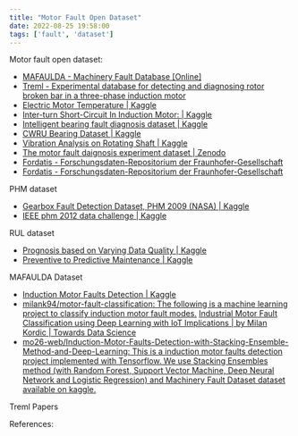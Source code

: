 ```yaml
---
title: "Motor Fault Open Dataset"
date: 2022-08-25 19:58:00
tags: ['fault', 'dataset']
---
```


Motor fault open dataset:
- [MAFAULDA - Machinery Fault Database [Online]](http://www02.smt.ufrj.br/~offshore/mfs/page_01.html)
- [Treml - Experimental database for detecting and diagnosing rotor broken bar in a three-phase induction motor](https://ieee-dataport.org/open-access/experimental-database-detecting-and-diagnosing-rotor-broken-bar-three-phase-induction)
- [Electric Motor Temperature | Kaggle](https://www.kaggle.com/datasets/wkirgsn/electric-motor-temperature)
- [Inter-turn Short-Circuit In Induction Motor: | Kaggle](https://www.kaggle.com/datasets/rebecacunha/mit-short-circuit-flux-and-current-signals)
- [Intelligent bearing fault diagnosis dataset | Kaggle](https://www.kaggle.com/datasets/pouriyaamini/intelligent-bearing-fault-diagnosis-dataset)
- [CWRU Bearing Dataset | Kaggle](https://www.kaggle.com/datasets/brjapon/cwru-bearing-datasets)
- [Vibration Analysis on Rotating Shaft | Kaggle](https://www.kaggle.com/datasets/jishnukoliyadan/vibration-analysis-on-rotating-shaft)
- [The motor fault daignosis experiment dataset | Zenodo](https://zenodo.org/record/3553755)
- [Fordatis - Forschungsdaten-Repositorium der Fraunhofer-Gesellschaft](https://fordatis.fraunhofer.de/handle/fordatis/151.2)
- [Fordatis - Forschungsdaten-Repositorium der Fraunhofer-Gesellschaft](https://fordatis.fraunhofer.de/handle/fordatis/205)

PHM dataset 
- [Gearbox Fault Detection Dataset, PHM 2009 (NASA) | Kaggle](https://www.kaggle.com/datasets/hetarthchopra/gearbox-fault-detection-dataset-phm-2009-nasa)
- [IEEE phm 2012 data challenge | Kaggle](https://www.kaggle.com/datasets/alanhabrony/ieee-phm-2012-data-challenge)

RUL dataset 
- [Prognosis based on Varying Data Quality | Kaggle](https://www.kaggle.com/datasets/prognosticshse/prognosis-based-on-varying-data-quality)
- [Preventive to Predictive Maintenance | Kaggle](https://www.kaggle.com/datasets/prognosticshse/preventive-to-predicitve-maintenance)


MAFAULDA Dataset 
- [Induction Motor Faults Detection | Kaggle](https://www.kaggle.com/code/rkuo2000/induction-motor-faults-detection)
- [milank94/motor-fault-classification: The following is a machine learning project to classify induction motor fault modes.](https://github.com/milank94/motor-fault-classification) [Industrial Motor Fault Classification using Deep Learning with IoT Implications | by Milan Kordic | Towards Data Science](https://towardsdatascience.com/industrial-motor-fault-classification-using-deep-learning-with-iot-implications-fd36ddc8ad5b)
- [mo26-web/Induction-Motor-Faults-Detection-with-Stacking-Ensemble-Method-and-Deep-Learning: This is a induction motor faults detection project implemented with Tensorflow. We use Stacking Ensembles method (with Random Forest, Support Vector Machine, Deep Neural Network and Logistic Regression) and Machinery Fault Dataset dataset available on kaggle.](https://github.com/mo26-web/Induction-Motor-Faults-Detection-with-Stacking-Ensemble-Method-and-Deep-Learning)


Treml Papers




References: